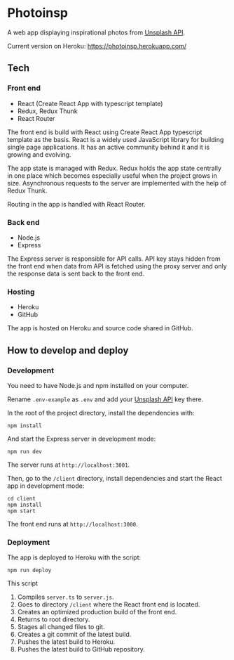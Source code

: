 # Photoinsp

A web app displaying inspirational photos from [Unsplash API](https://unsplash.com/developers).

Current version on Heroku: https://photoinsp.herokuapp.com/

## Tech

### Front end

- React (Create React App with typescript template)
- Redux, Redux Thunk
- React Router

The front end is build with React using Create React App typescript template as the basis. React is a widely used JavaScript library for building single page applications. It has an active community behind it and it is growing and evolving. 

The app state is managed with Redux. Redux holds the app state centrally in one place which becomes especially useful when the project grows in size. Asynchronous requests to the server are implemented with the help of Redux Thunk.

Routing in the app is handled with React Router.

### Back end

- Node.js
- Express

The Express server is responsible for API calls. API key stays hidden from the front end when data from API is fetched using the proxy server and only the response data is sent back to the front end.

### Hosting

- Heroku
- GitHub

The app is hosted on Heroku and source code shared in GitHub.

## How to develop and deploy

### Development

You need to have Node.js and npm installed on your computer.

Rename ```.env-example``` as ```.env``` and add your [Unsplash API](https://unsplash.com/developers) key there.

In the root of the project directory, install the dependencies with:

```
npm install
```
And start the Express server in development mode:
```
npm run dev
```

The server runs at ```http://localhost:3001```.

Then, go to the ```/client``` directory, install dependencies and start the React app in development mode:

```
cd client
npm install
npm start
```

The front end runs at ```http://localhost:3000```.

### Deployment

The app is deployed to Heroku with the script:

```
npm run deploy
```

This script
1. Compiles ```server.ts``` to ```server.js```.
2. Goes to directory ```/client``` where the React front end is located.
3. Creates an optimized production build of the front end.
4. Returns to root directory.
5. Stages all changed files to git.
6. Creates a git commit of the latest build.
7. Pushes the latest build to Heroku.
8. Pushes the latest build to GitHub repository.